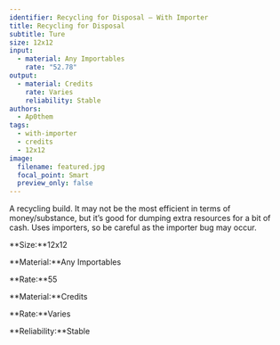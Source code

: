 ```yaml
---
identifier: Recycling for Disposal – With Importer
title: Recycling for Disposal
subtitle: Ture
size: 12x12
input:
  - material: Any Importables
    rate: "52.78"
output:
  - material: Credits
    rate: Varies
    reliability: Stable
authors:
  - Ap0them
tags:
  - with-importer
  - credits
  - 12x12
image:
  filename: featured.jpg
  focal_point: Smart
  preview_only: false
---
```

A recycling build. It may not be the most efficient in terms of money/substance, but it’s good for dumping extra resources for a bit of cash. Uses importers, so be careful as the importer bug may occur. 

**Size:**12x12

**Material:**Any Importables

**Rate:**55

**Material:**Credits

**Rate:**Varies

**Reliability:**Stable